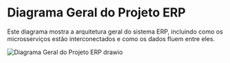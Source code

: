 # Diagrama Geral do Projeto ERP

Este diagrama mostra a arquitetura geral do sistema ERP, incluindo como os microsserviços estão interconectados e como os dados fluem entre eles.

![Diagrama Geral do Projeto ERP drawio](https://github.com/user-attachments/assets/f410574c-8982-40df-a4cc-08fe15c93f68)
